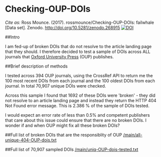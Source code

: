 # Checking-OUP-DOIs

*Cite as:*
Ross Mounce. (2017). rossmounce/Checking-OUP-DOIs: failwhale [Data set]. Zenodo. http://doi.org/10.5281/zenodo.268915
[![DOI](https://zenodo.org/badge/DOI/10.5281/zenodo.268915.svg)](https://doi.org/10.5281/zenodo.268915)

##Intro

I am fed-up of broken DOIs that do not resolve to the article landing page that they should.
I therefore decided to test a sample of DOIs across ALL journals that [Oxford University Press](https://www.oxfordjournals.org/en/) (OUP) publishes.

##Brief description of methods

I tested across 394 OUP journals, using the CrossRef API to return me the 100 most recent DOIs from each journal and the 100 oldest DOIs from each journal. In total 70,907 unique DOIs were checked.

Across this sample I found that 1692 of these DOIs were 'broken' - they did not resolve to an article landing page and instead they return the HTTP 404 Not Found error message. This is 2.386 % of the sample of DOIs tested.

I would expect an error rate of less than 0.5% and competent publishers that care about this issue could ensure that there are no broken DOIs. I wonder if and when OUP might fix all these broken DOIs?

##Full list of broken DOIs that are the responsiblity of OUP
[/main/all-unique-404-OUP-dois.txt](./main/all-unique-404-OUP-dois.txt)

##Full list of 70,907 sampled DOIs
[/main/uniq-OUP-dois-tested.txt](./main/uniq-OUP-dois-tested.txt)

